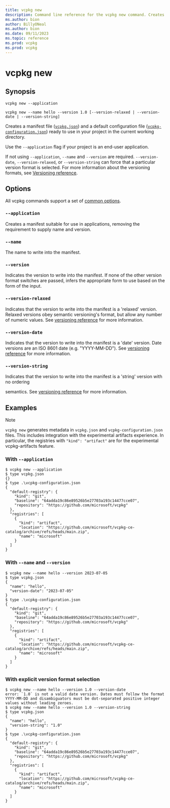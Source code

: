 ```yaml
---
title: vcpkg new
description: Command line reference for the vcpkg new command. Creates a new manifest in the current directory.
ms.author: bion
author: BillyONeal
ms.author: bion
ms.date: 09/11/2023
ms.topic: reference
ms.prod: vcpkg
ms.prod: vcpkg
---
```

# vcpkg new

## Synopsis

```console
vcpkg new --application
```

```console
vcpkg new --name hello --version 1.0 [--version-relaxed | --version-date | --version-string]
```

Creates a manifest file ([`vcpkg.json`](../reference/vcpkg-json.md)) and a default configuration file
([`vcpkg-configuration.json`](../reference/vcpkg-configuration-json.md)) ready to use in your project in the current
working directory.

Use the `--application` flag if your project is an end-user application.

If not using `--application`, `--name` and `--version` are required. `--version-date`,
`--version-relaxed`, or `--version-string` can force that a particular version format is selected.
For more information about the versioning formats, see
[Versioning reference](../users/versioning.md).

## Options

All vcpkg commands support a set of [common options](common-options.md).

### `--application`

Creates a manifest suitable for use in applications, removing the requirement to supply name and
version.

### `--name`

The name to write into the manifest.

### `--version`

Indicates the version to write into the manifest. If none of the other version format switches are
passed, infers the appropriate form to use based on the form of the input.

### `--version-relaxed`

Indicates that the version to write into the manifest is a 'relaxed' version. Relaxed versions
obey semantic versioning's format, but allow any number of numeric values. See [versioning reference](./users/versioning.md#version) for more information.


### `--version-date`

Indicates that the version to write into the manifest is a 'date' version. Date versions are an
ISO 8601 date (e.g. "YYYY-MM-DD"). See [versioning reference](./users/versioning.md#version-date) for more information. 


### `--version-string`

Indicates that the version to write into the manifest is a 'string' version with no ordering

semantics. See [versioning reference](./users/versioning.md#version-string) for more information. 


## Examples

> [!NOTE]
> `vcpkg new` generates metadata in `vcpkg.json` and `vcpkg-configuration.json` files. This includes
> integration with the experimental artifacts experience. In particular, the registries with
> `"kind": "artifact"` are for the experimental vcpkg-artifacts feature.
### With `--application`

```console
$ vcpkg new --application
$ type vcpkg.json
{}
$ type .\vcpkg-configuration.json
{
  "default-registry": {
    "kind": "git",
    "baseline": "64adda19c86e89526b5e27703a193c14477cce07",
    "repository": "https://github.com/microsoft/vcpkg"
  },
  "registries": [
    {
      "kind": "artifact",
      "location": "https://github.com/microsoft/vcpkg-ce-catalog/archive/refs/heads/main.zip",
      "name": "microsoft"
    }
  ]
}
```
### With `--name` and `--version`

```console
$ vcpkg new --name hello --version 2023-07-05
$ type vcpkg.json
{
  "name": "hello",
  "version-date": "2023-07-05"
}
$ type .\vcpkg-configuration.json
{
  "default-registry": {
    "kind": "git",
    "baseline": "64adda19c86e89526b5e27703a193c14477cce07",
    "repository": "https://github.com/microsoft/vcpkg"
  },
  "registries": [
    {
      "kind": "artifact",
      "location": "https://github.com/microsoft/vcpkg-ce-catalog/archive/refs/heads/main.zip",
      "name": "microsoft"
    }
  ]
}
```
### With explicit version format selection

```console
$ vcpkg new --name hello --version 1.0 --version-date
error: `1.0` is not a valid date version. Dates must follow the format YYYY-MM-DD and disambiguators must be dot-separated positive integer values without leading zeroes.
$ vcpkg new --name hello --version 1.0 --version-string
$ type vcpkg.json
{
  "name": "hello",
  "version-string": "1.0"
}
$ type .\vcpkg-configuration.json
{
  "default-registry": {
    "kind": "git",
    "baseline": "64adda19c86e89526b5e27703a193c14477cce07",
    "repository": "https://github.com/microsoft/vcpkg"
  },
  "registries": [
    {
      "kind": "artifact",
      "location": "https://github.com/microsoft/vcpkg-ce-catalog/archive/refs/heads/main.zip",
      "name": "microsoft"
    }
  ]
}
```
